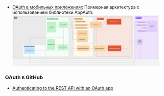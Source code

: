 * [OAuth в мобильных приложениях](https://habr.com/ru/companies/kts/articles/654029/)
Примерная архитектура с использованием библиотеки AppAuth:
![Arch Example](img/OAuth_arch_with_app_auth.png)

### OAuth в GitHub

* [Authenticating to the REST API with an OAuth app](https://docs.github.com/en/apps/oauth-apps/building-oauth-apps/authenticating-to-the-rest-api-with-an-oauth-app)
